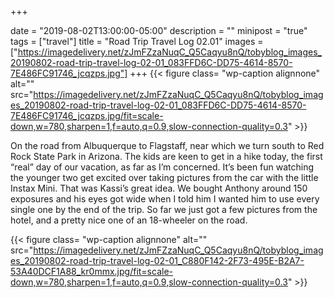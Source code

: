 +++

date = "2019-08-02T13:00:00-05:00"
description = ""
minipost = "true"
tags = ["travel"]
title = "Road Trip Travel Log 02.01"
images = ["https://imagedelivery.net/zJmFZzaNuqC_Q5Caqyu8nQ/tobyblog_images_20190802-road-trip-travel-log-02-01_083FFD6C-DD75-4614-8570-7E486FC91746_jcqzps.jpg"]
+++
{{< figure class= "wp-caption alignnone" alt="" src="https://imagedelivery.net/zJmFZzaNuqC_Q5Caqyu8nQ/tobyblog_images_20190802-road-trip-travel-log-02-01_083FFD6C-DD75-4614-8570-7E486FC91746_jcqzps.jpg/fit=scale-down,w=780,sharpen=1,f=auto,q=0.9,slow-connection-quality=0.3" >}}

On the road from Albuquerque to Flagstaff, near which we turn south to Red Rock State Park in Arizona. The kids are keen to get in a hike today, the first “real” day of our vacation, as far as I’m concerned. It’s been fun watching the younger two get excited over taking pictures  from the car with the little Instax Mini. That was Kassi’s great idea. We bought Anthony around 150 exposures and his eyes got wide when I told him I wanted him to use every single one by the end of the trip. So far we just got a few pictures from the hotel, and a pretty nice one of an 18-wheeler on the road.

{{< figure class= "wp-caption alignnone" alt="" src="https://imagedelivery.net/zJmFZzaNuqC_Q5Caqyu8nQ/tobyblog_images_20190802-road-trip-travel-log-02-01_C880F142-2F73-495E-B2A7-53A40DCF1A88_kr0mmx.jpg/fit=scale-down,w=780,sharpen=1,f=auto,q=0.9,slow-connection-quality=0.3" >}}
